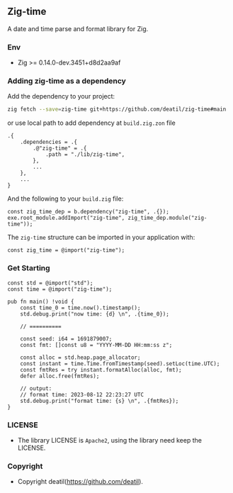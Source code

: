 ## Zig-time 

A date and time parse and format library for Zig.


### Env

 - Zig >= 0.14.0-dev.3451+d8d2aa9af


### Adding zig-time as a dependency

Add the dependency to your project:

```sh
zig fetch --save=zig-time git+https://github.com/deatil/zig-time#main
```

or use local path to add dependency at `build.zig.zon` file

```zig
.{
    .dependencies = .{
        .@"zig-time" = .{
            .path = "./lib/zig-time",
        },
        ...
    },
    ...
}
```

And the following to your `build.zig` file:

```zig
const zig_time_dep = b.dependency("zig-time", .{});
exe.root_module.addImport("zig-time", zig_time_dep.module("zig-time"));
```

The `zig-time` structure can be imported in your application with:

```zig
const zig_time = @import("zig-time");
```


### Get Starting

~~~zig
const std = @import("std");
const time = @import("zig-time");

pub fn main() !void {
    const time_0 = time.now().timestamp();
    std.debug.print("now time: {d} \n", .{time_0});
    
    // ==========
    
    const seed: i64 = 1691879007;
    const fmt: []const u8 = "YYYY-MM-DD HH:mm:ss z";
    
    const alloc = std.heap.page_allocator;
    const instant = time.Time.fromTimestamp(seed).setLoc(time.UTC);
    const fmtRes = try instant.formatAlloc(alloc, fmt);
    defer alloc.free(fmtRes);
    
    // output: 
    // format time: 2023-08-12 22:23:27 UTC
    std.debug.print("format time: {s} \n", .{fmtRes});
}
~~~


### LICENSE

*  The library LICENSE is `Apache2`, using the library need keep the LICENSE.


### Copyright

*  Copyright deatil(https://github.com/deatil).
